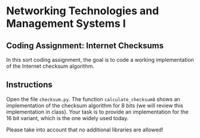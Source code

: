 # Networking Technologies and Management Systems I
## Coding Assignment: Internet Checksums

In this sort coding assignment, the goal is to code a working implementation of the Internet checksum algorithm.

## Instructions

Open the file `checksum.py`. The function `calculate_checksum8` shows an implementation of the checksum 
algorithm for 8 bits (we will review this implementation in class). Your task is to provide an 
implementation for the 16 bit variant, which is the one widely used today.

Please take into account that no additional libraries are allowed!

